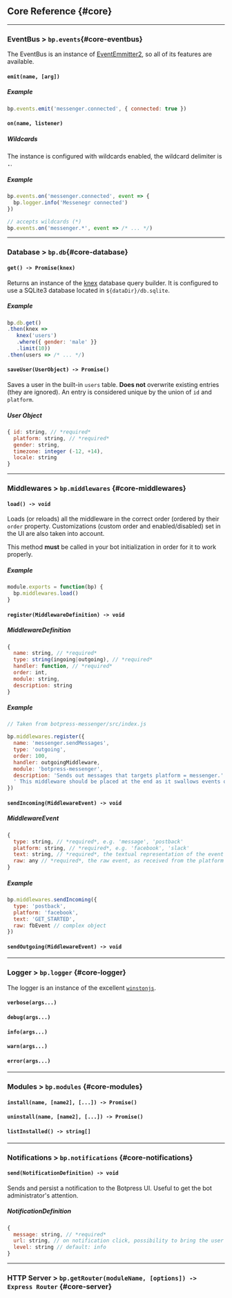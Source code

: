 ## Core Reference {#core}

---

### EventBus > `bp.events`{#core-eventbus}

The EventBus is an instance of [EventEmmitter2](https://github.com/asyncly/EventEmitter2), so all of its features are available. 

#### `emit(name, [arg])`

##### Example

```js
bp.events.emit('messenger.connected', { connected: true })
```

#### `on(name, listener)`

##### Wildcards

The instance is configured with wildcards enabled, the wildcard delimiter is **`.`**.

##### Example
```js
bp.events.on('messenger.connected', event => {
  bp.logger.info('Messenegr connected')
})

// accepts wildcards (*)
bp.events.on('messenger.*', event => /* ... */)
```

---

### Database > `bp.db`{#core-database}

#### `get() -> Promise(knex)`

Returns an instance of the [knex](http://knexjs.org/) database query builder. It is configured to use a SQLite3 database located in `${dataDir}/db.sqlite`.

##### Example

```js
bp.db.get()
.then(knex => 
   knex('users')
   .where({ gender: 'male' }}
   .limit(10))
.then(users => /* ... */)
```

#### `saveUser(UserObject) -> Promise()`

Saves a user in the built-in `users` table. **Does not** overwrite existing entries (they are ignored). An entry is considered unique by the union of `id` and `platform`.

##### User Object

```js
{ id: string, // *required*
  platform: string, // *required*
  gender: string,
  timezone: integer (-12, +14),
  locale: string
}
```

---

### Middlewares > `bp.middlewares` {#core-middlewares}

#### `load() -> void`

Loads (or reloads) all the middleware in the correct order (ordered by their `order` property. Customizations (custom order and enabled/disabled) set in the UI are also taken into account.

This method **must** be called in your bot initialization in order for it to work properly.

##### Example

```js
module.exports = function(bp) {
  bp.middlewares.load()
}
```

#### `register(MiddlewareDefinition) -> void`

##### MiddlewareDefinition

```js
{
  name: string, // *required*
  type: string(ingoing|outgoing), // *required*
  handler: function, // *required*
  order: int,
  module: string,
  description: string
}
```

##### Example

```js
// Taken from botpress-messenger/src/index.js

bp.middlewares.register({
  name: 'messenger.sendMessages',
  type: 'outgoing',
  order: 100,
  handler: outgoingMiddleware,
  module: 'botpress-messenger',
  description: 'Sends out messages that targets platform = messenger.' +
  ' This middleware should be placed at the end as it swallows events once sent.'
})
```

#### `sendIncoming(MiddlewareEvent) -> void`

##### MiddlewareEvent

```js
{
  type: string, // *required*, e.g. 'message', 'postback'
  platform: string, // *required*, e.g. 'facebook', 'slack'
  text: string, // *required*, the textual representation of the event value
  raw: any // *required*, the raw event, as received from the platform
}
```

##### Example

```js
bp.middlewares.sendIncoming({
  type: 'postback',
  platform: 'facebook',
  text: 'GET_STARTED',
  raw: fbEvent // complex object
})
```

#### `sendOutgoing(MiddlewareEvent) -> void`

---

### Logger > `bp.logger` {#core-logger}

The logger is an instance of the excellent [`winstonjs`](https://github.com/winstonjs/winston).

#### `verbose(args...)`
#### `debug(args...)`
#### `info(args...)`
#### `warn(args...)`
#### `error(args...)`

---

### Modules > `bp.modules` {#core-modules}

#### `install(name, [name2], [...]) -> Promise()`
#### `uninstall(name, [name2], [...]) -> Promise()`
#### `listInstalled() -> string[]`

---

### Notifications > `bp.notifications` {#core-notifications}

#### `send(NotificationDefinition) -> void`

Sends and persist a notification to the Botpress UI. Useful to get the bot administrator's attention.

##### NotificationDefinition

```js
{
  message: string, // *required*
  url: string, // on notification click, possibility to bring the user to an URL
  level: string // default: info
}
```

---

### HTTP Server > `bp.getRouter(moduleName, [options]) -> Express Router` {#core-server}